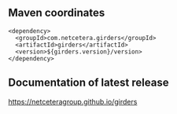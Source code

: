 ## Maven coordinates
```
<dependency>
  <groupId>com.netcetera.girders</groupId>
  <artifactId>girders</artifactId>
  <version>${girders.version}/version>
</dependency>
```

## Documentation of latest release

https://netceteragroup.github.io/girders
